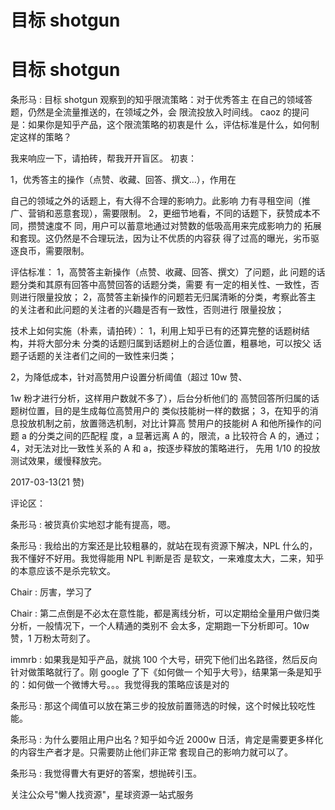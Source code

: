 # 目标 shotgun

# 目标 shotgun

条形马 : 目标 shotgun 观察到的知乎限流策略：对于优秀答主 在自己的领域答题，仍然是全流量推送的，在领域之外，会 限流投放入时间线。 caoz 的提问是：如果你是知乎产品，这个限流策略的初衷是什 么，评估标准是什么，如何制定这样的策略？

我来响应一下，请拍砖，帮我开开盲区。 初衷：

1，优秀答主的操作（点赞、收藏、回答、撰文…），作用在

自己的领域之外的话题上，有大得不合理的影响力。此影响 力有寻租空间（推广、营销和恶意套现），需要限制。 2，更细节地看，不同的话题下，获赞成本不同，攒赞速度不 同，用户可以蓄意地通过对赞数的低吸高用来完成影响力的 拓展和套现。这仍然是不合理玩法，因为让不优质的内容获 得了过高的曝光，劣币驱逐良币，需要限制。

评估标准： 1，高赞答主新操作（点赞、收藏、回答、撰文）了问题，此 问题的话题分类和其原有回答中高赞回答的话题分类，需要 有一定的相关性、一致性，否则进行限量投放； 2，高赞答主新操作的问题若无归属清晰的分类，考察此答主 的关注者和此问题的关注者的兴趣是否有一致性，否则进行 限量投放；

技术上如何实施（朴素，请拍砖）： 1，利用上知乎已有的还算完整的话题树结构，并将大部分未 分类的话题归属到话题树上的合适位置，粗暴地，可以按父 话题子话题的关注者们之间的一致性来归类；

2，为降低成本，针对高赞用户设置分析阈值（超过 10w 赞、

1w 粉才进行分析，这样用户数就不多了），后台分析他们的 高赞回答所归属的话题树位置，目的是生成每位高赞用户的 类似技能树一样的数据； 3，在知乎的消息投放机制之前，放置筛选机制，对比计算高 赞用户的技能树 A 和他所操作的问题 a 的分类之间的匹配程 度，a 显著远离 A 的，限流，a 比较符合 A 的，通过； 4，对无法对比一致性关系的 A 和 a，按逐步释放的策略进行， 先用 1/10 的投放测试效果，缓慢释放完。

2017-03-13(21 赞)

评论区：

条形马 : 被货真价实地怼才能有提高，嗯。

条形马 : 我给出的方案还是比较粗暴的，就站在现有资源下解决，NPL 什么的，我不懂好不好用。我觉得能用 NPL 判断是否 是软文，一来难度太大，二来，知乎的本意应该不是杀完软文。

Chair : 厉害，学习了

Chair : 第二点倒是不必太在意性能，都是离线分析，可以定期给全量用户做归类分析，一般情况下，一个人精通的类别不 会太多，定期跑一下分析即可。10w 赞，1 万粉太苛刻了。

immrb : 如果我是知乎产品，就挑 100 个大号，研究下他们出名路径，然后反向针对做策略就行了。刚 google 了下《如何做一 个知乎大号》，结果第一条是知乎的：如何做一个微博大号。。。我觉得我的策略应该是对的

条形马 : 那这个阈值可以放在第三步的投放前置筛选的时候，这个时候比较吃性能。

条形马 : 为什么要阻止用户出名？知乎如今近 2000w 日活，肯定是需要更多样化的内容生产者才是。只需要防止他们非正常 套现自己的影响力就可以了。

条形马 : 我觉得曹大有更好的答案，想抛砖引玉。

关注公众号"懒人找资源"，星球资源一站式服务